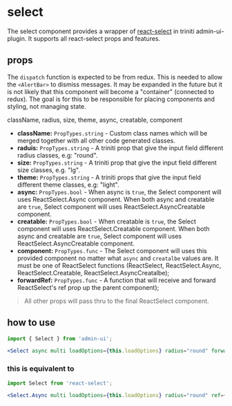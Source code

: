 # select

The select component provides a wrapper of [react-select](https://github.com/JedWatson/react-select) in triniti admin-ui-plugin. It supports all react-select props and features.

## props
The `dispatch` function is expected to be from redux.  This is needed to allow the `<AlertBar>` to dismiss messages.  It may be expanded in the future but it is not likely that this component will become a "container" (connected to redux).  The goal is for this to be responsible for placing components and styling, not managing state. 

className, radius, size, theme, async, creatable, component

+ __className:__ `PropTypes.string` - Custom class names which will be merged together with all other code generated classes.
+ __raduis:__ `PropTypes.string` - A triniti prop that give the input field different radius classes, e.g: "round".
+ __size:__ `PropTypes.string` - A triniti prop that give the input field different size classes, e.g. "lg". 
+ __theme:__ `PropTypes.string` - A triniti props that give the input field different theme classes, e.g: "light". 
+ __async:__ `PropTypes.bool` - When async is `true`, the Select component will uses ReactSelect.Async component. When both async and creatable are `true`, Select component will uses ReactSelect.AsyncCreatable component.
+ __creatable:__ `PropTypes.bool` - When creatable is `true`, the Select component will uses ReactSelect.Creatable component. When both async and creatable are `true`, Select component will uses ReactSelect.AsyncCreatable component.
+ __component:__ `PropTypes.func` - The Select component will uses this provided component no matter what `async` and `creatalbe` values are. It must be one of ReactSelect functions (ReactSelect, ReactSelect.Async, ReactSelect.Creatable, ReactSelect.AsyncCreatalbe);
+ __forwardRef:__ `PropTypes.func` - A function that will receive and forward ReactSelect's ref prop up the parent component);

> All other props will pass thru to the final ReactSelect component.

## how to use
```jsx harmony
import { Select } from 'admin-ui';

<Select async multi loadOptions={this.loadOptions} radius="round" forwardRef={(el) => { this.selectorRef = el; }} />
```


### this is equivalent to
```jsx harmony
import Select from 'react-select';

<Select.Async multi loadOptions={this.loadOptions} radius="round" ref={(el) => { this.selectorRef = el; }} />
```
